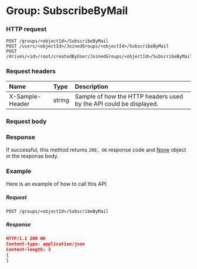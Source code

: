 # Group: SubscribeByMail


### HTTP request
```http
POST /groups/<objectId>/SubscribeByMail
POST /users/<objectId>/JoinedGroups/<objectId>/SubscribeByMail
POST /drives/<id>/root/createdByUser/JoinedGroups/<objectId>/SubscribeByMail

```
### Request headers
| Name       | Type | Description|
|:---------------|:--------|:----------|
| X-Sample-Header  | string  | Sample of how the HTTP headers used by the API could be displayed.|

### Request body

### Response
If successful, this method returns `200, OK` response code and [None](../resources/none.md) object in the response body.

### Example
Here is an example of how to call this API.
##### Request
```http
POST /groups/<objectId>/SubscribeByMail
```
##### Response
```json
HTTP/1.1 200 OK
Content-type: application/json
Content-length: 3
{
}
```

